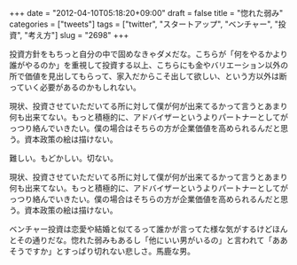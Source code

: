 +++
date = "2012-04-10T05:18:20+09:00"
draft = false
title = "惚れた弱み"
categories = ["tweets"]
tags = ["twitter", "スタートアップ", "ベンチャー", "投資", "考え方"]
slug = "2698"
+++

投資方針をもちっと自分の中で固めなきゃダメだな。こちらが「何をやるかより誰がやるのか」を重視して投資する以上、こちらにも金やバリエーション以外の所で価値を見出してもらって、家入だからこそ出して欲しい、という方以外は断っていく必要があるのかもしれない。

現状、投資させていただいてる所に対して僕が何が出来てるかって言うとあまり何も出来てない。もっと積極的に、アドバイザーというよりパートナーとしてがっつり絡んでいきたい。僕の場合はそちらの方が企業価値を高められるんだと思う。資本政策の絵は描けない。

難しい。もどかしい。切ない。

現状、投資させていただいてる所に対して僕が何が出来てるかって言うとあまり何も出来てない。もっと積極的に、アドバイザーというよりパートナーとしてがっつり絡んでいきたい。僕の場合はそちらの方が企業価値を高められるんだと思う。資本政策の絵は描けない。

ベンチャー投資は恋愛や結婚と似てるって誰かが言ってた様な気がするけどほんとその通りだな。惚れた弱みもあるし「他にいい男がいるの」と言われて「ああそうですか」とすっぱり切れない悲しさ。馬鹿な男。
